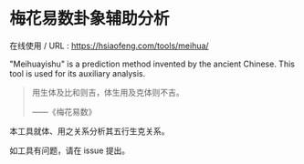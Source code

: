# 梅花易数卦象辅助分析

在线使用 / URL : https://hsiaofeng.com/tools/meihua/

"Meihuayishu" is a prediction method invented by the ancient Chinese. This tool is used for its auxiliary analysis.

> 用生体及比和则吉，体生用及克体则不吉。
> 
> ——《梅花易数》

本工具就体、用之关系分析其五行生克关系。

如工具有问题，请在 issue 提出。
